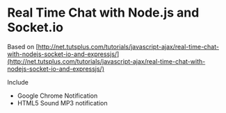 # Real Time Chat with Node.js and Socket.io

Based on [http://net.tutsplus.com/tutorials/javascript-ajax/real-time-chat-with-nodejs-socket-io-and-expressjs/](http://net.tutsplus.com/tutorials/javascript-ajax/real-time-chat-with-nodejs-socket-io-and-expressjs/)

Include

- Google Chrome Notification
- HTML5 Sound MP3 notification
